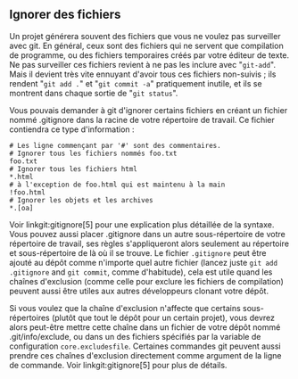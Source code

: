## Ignorer des fichiers ##

Un projet générera souvent des fichiers que vous ne voulez pas surveiller
avec git. En général, ceux sont des fichiers qui ne servent que compilation
de programme, ou des fichiers temporaires créés par votre éditeur de texte.
Ne pas surveiller ces fichiers revient à ne pas les inclure avec "`git-add`".
Mais il devient très vite ennuyant d'avoir tous ces fichiers non-suivis ; ils
rendent "`git add .`" et "`git commit -a`" pratiquement inutile, et ils
se montrent dans chaque sortie de  "`git status`".

Vous pouvais demander à git d'ignorer certains fichiers en créant un fichier
nommé .gitignore dans la racine de votre répertoire de travail. Ce fichier
contiendra ce type d'information :

	# Les ligne commençant par '#' sont des commentaires.
    # Ignorer tous les fichiers nommés foo.txt
    foo.txt
    # Ignorer tous les fichiers html
    *.html
    # à l'exception de foo.html qui est maintenu à la main
    !foo.html
    # Ignorer les objets et les archives
    *.[oa]

Voir linkgit:gitignore[5] pour une explication plus détaillée de la syntaxe.
Vous pouvez aussi placer .gitignore dans un autre sous-répertoire de votre
répertoire de travail, ses règles s'appliqueront alors seulement au répertoire
et sous-répertoire de là où il se trouve. Le fichier `.gitignore` peut être
ajouté au dépôt comme n'importe quel autre fichier (lancez juste
`git add .gitignore` and `git commit`, comme d'habitude), cela est utile quand
les chaînes d'exclusion (comme celle pour exclure les fichiers de compilation)
peuvent aussi être utiles aux autres développeurs clonant votre dépôt.

Si vous voulez que la chaîne d'exclusion n'affecte que certains
sous-répertoires (plutôt que tout le dépôt pour un certain projet), vous
devrez alors peut-être mettre cette chaîne dans un fichier de votre dépôt
nommé .git/info/exclude, ou dans un des fichiers spécifiés par la variable
de configuration `core.excludesfile`. Certaines commandes git peuvent
aussi prendre ces chaînes d'exclusion directement comme argument de la ligne de
commande. Voir linkgit:gitignore[5] pour plus de détails.